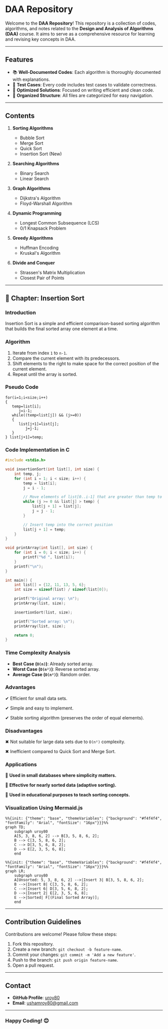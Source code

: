 # DAA Repository

Welcome to the **DAA Repository**! This repository is a collection of codes, algorithms, and notes related to the **Design and Analysis of Algorithms (DAA)** course. It aims to serve as a comprehensive resource for learning and revising key concepts in DAA.

---

## Features

- 📚 **Well-Documented Codes**: Each algorithm is thoroughly documented with explanations.
- 🧪 **Test Cases**: Every code includes test cases to validate correctness.
- 🚀 **Optimized Solutions**: Focused on writing efficient and clean code.
- 📂 **Organized Structure**: All files are categorized for easy navigation.

---

## Contents

1. **Sorting Algorithms**
   - Bubble Sort
   - Merge Sort
   - Quick Sort
   - Insertion Sort (New)

2. **Searching Algorithms**
   - Binary Search
   - Linear Search

3. **Graph Algorithms**
   - Dijkstra's Algorithm
   - Floyd-Warshall Algorithm

4. **Dynamic Programming**
   - Longest Common Subsequence (LCS)
   - 0/1 Knapsack Problem

5. **Greedy Algorithms**
   - Huffman Encoding
   - Kruskal's Algorithm

6. **Divide and Conquer**
   - Strassen's Matrix Multiplication
   - Closest Pair of Points

---

## 📌 Chapter: Insertion Sort

### **Introduction**
Insertion Sort is a simple and efficient comparison-based sorting algorithm that builds the final sorted array one element at a time.

### **Algorithm**
1. Iterate from index `1` to `n-1`.
2. Compare the current element with its predecessors.
3. Shift elements to the right to make space for the correct position of the current element.
4. Repeat until the array is sorted.

### **Pseudo Code**

```plaintext
for(i=1;i<size;i++)
{
   temp=list[i];
      j=i-1;
   while((temp<list[j]) && (j>=0))
   {
      list[j+1]=list[j];
         j=j-1;
   }
} list[j+1]=temp;
```
### **Code Implementation in C**
```c
#include <stdio.h>

void insertionSort(int list[], int size) {
    int temp, j;
    for (int i = 1; i < size; i++) {
        temp = list[i];
        j = i - 1;

        // Move elements of list[0..i-1] that are greater than temp to one position ahead
        while (j >= 0 && list[j] > temp) {
            list[j + 1] = list[j];
            j = j - 1;
        }

        // Insert temp into the correct position
        list[j + 1] = temp;
    }
}

void printArray(int list[], int size) {
    for (int i = 0; i < size; i++) {
        printf("%d ", list[i]);
    }
    printf("\n");
}

int main() {
    int list[] = {12, 11, 13, 5, 6};
    int size = sizeof(list) / sizeof(list[0]);

    printf("Original array: \n");
    printArray(list, size);

    insertionSort(list, size);

    printf("Sorted array: \n");
    printArray(list, size);

    return 0;
}

```

### **Time Complexity Analysis**
- **Best Case (`O(n)`)**: Already sorted array.
- **Worst Case (`O(n²)`)**: Reverse sorted array.
- **Average Case (`O(n²)`)**: Random order.

### **Advantages**
✔ Efficient for small data sets.

✔ Simple and easy to implement.

✔ Stable sorting algorithm (preserves the order of equal elements).

### **Disadvantages**
✖ Not suitable for large data sets due to `O(n²)` complexity.

✖ Inefficient compared to Quick Sort and Merge Sort.

### **Applications**
📌 **Used in small databases where simplicity matters.**

📌 **Effective for nearly sorted data (adaptive sorting).**

📌 **Used in educational purposes to teach sorting concepts.**

### **Visualization Using Mermaid.js**
```mermaid
%%{init: {"theme": "base", "themeVariables": {"background": "#f4f4f4", "fontFamily": "Arial", "fontSize": "16px"}}}%%
graph TD;
    subgraph uroy80
    A[5, 3, 8, 6, 2] --> B[3, 5, 8, 6, 2];
    B --> C[3, 5, 8, 6, 2];
    C --> D[3, 5, 6, 8, 2];
    D --> E[2, 3, 5, 6, 8];
    end
```

```mermaid
%%{init: {"theme": "base", "themeVariables": {"background": "#f4f4f4", "fontFamily": "Arial", "fontSize": "16px"}}}%%
graph LR;
    subgraph uroy80
    A[Unsorted: 5, 3, 8, 6, 2] -->|Insert 3| B[3, 5, 8, 6, 2];
    B -->|Insert 8| C[3, 5, 8, 6, 2];
    C -->|Insert 6| D[3, 5, 6, 8, 2];
    D -->|Insert 2| E[2, 3, 5, 6, 8];
    E -->|Sorted| F[(Final Sorted Array)];
    end
```

---

## Contribution Guidelines

Contributions are welcome! Please follow these steps:

1. Fork this repository.
2. Create a new branch: `git checkout -b feature-name`.
3. Commit your changes: `git commit -m 'Add a new feature'`.
4. Push to the branch: `git push origin feature-name`.
5. Open a pull request.

---

## Contact

- **GitHub Profile**: [uroy80](https://github.com/uroy80)
- **Email**: ushamroy80@gmail.com

---

### Happy Coding! 😊
